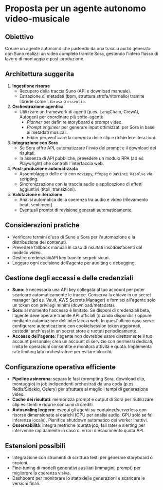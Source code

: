 # Proposta per un agente autonomo video-musicale

## Obiettivo
Creare un agente autonomo che partendo da una traccia audio generata con Suno realizzi un video completo tramite Sora, gestendo l'intero flusso di lavoro di montaggio e post-produzione.

## Architettura suggerita
1. **Ingestione risorse**
   - Recupero della traccia Suno (API o download manuale).
   - Estrazione di metadati (bpm, struttura strofa/ritornello) tramite librerie come `librosa` o `essentia`.
2. **Orchestrazione agentica**
   - Utilizzare un framework di agenti (p.es. LangChain, CrewAI, Autogen) per coordinare più sotto-agenti:
     - *Planner* per definire storyboard e prompt video.
     - *Prompt engineer* per generare input ottimizzati per Sora in base ai metadati musicali.
     - *Editor* per verificare la coerenza delle clip e richiedere iterazioni.
3. **Integrazione con Sora**
   - Se Sora offre API, automatizzare l'invio dei prompt e il download dei risultati.
   - In assenza di API pubbliche, prevedere un modulo RPA (ad es. Playwright) che controlli l'interfaccia web.
4. **Post-produzione automatizzata**
   - Assemblaggio delle clip con `moviepy`, `ffmpeg` o `DaVinci Resolve` via scripting.
   - Sincronizzazione con la traccia audio e applicazione di effetti aggiuntivi (titoli, transizioni).
5. **Valutazione e iterazione**
   - Analisi automatica della coerenza tra audio e video (rilevamento beat, sentiment).
   - Eventuali prompt di revisione generati automaticamente.

## Considerazioni pratiche
- Verificare termini d'uso di Suno e Sora per l'automazione e la distribuzione dei contenuti.
- Prevedere fallback manuali in caso di risultati insoddisfacenti dal modello video.
- Gestire credenziali/API key tramite segreti sicuri.
- Loggare ogni decisione dell'agente per auditing e debugging.

## Gestione degli accessi e delle credenziali
- **Suno**: è necessaria una API key collegata al tuo account per poter scaricare automaticamente le tracce. Conserva la chiave in un secret manager (ad es. Vault, AWS Secrets Manager) e fornisci all'agente solo un token con privilegi minimi (download/metadata).
- **Sora**: al momento l'accesso è limitato. Se disponi di credenziali beta, l'agente deve operare tramite API ufficiali (quando disponibili) oppure mediante automazione dell'interfaccia web. In quest'ultimo caso serve configurare autenticazione con cookie/session token aggiornati, custoditi anch'essi in un secret store e ruotati periodicamente.
- **Accesso dell'agente**: l'agente non dovrebbe usare direttamente il tuo account personale; crea un account di servizio con permessi dedicati, limita le operazioni consentite e monitora attività e quota. Implementa rate limiting lato orchestratore per evitare blocchi.

## Configurazione operativa efficiente
- **Pipeline asincrona**: separa le fasi (prompting Sora, download clip, montaggio) in job indipendenti orchestrati da una coda (p.es. Redis/Sidekiq, Celery) per sfruttare al meglio i tempi di generazione video.
- **Cache dei risultati**: memorizza prompt e output di Sora per riutilizzare clip esistenti e ridurre consumi di crediti.
- **Autoscaling leggero**: esegui gli agenti su container/serverless con risorse dimensionate ai carichi (CPU per analisi audio, GPU solo se fai inferenza locale). Pianifica shutdown automatico dei worker inattivi.
- **Osservabilità**: integra metriche (durata job, fail rate) e alerting per intervenire rapidamente in caso di errori o esaurimento quota API.

## Estensioni possibili
- Integrazione con strumenti di scrittura testi per generare storyboard o copioni.
- Fine-tuning di modelli generativi ausiliari (immagini, prompt) per migliorare la coerenza visiva.
- Dashboard per monitorare lo stato delle generazioni e scaricare le versioni finali.
